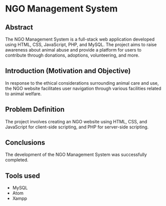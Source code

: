 # NGO Management System

## Abstract

The NGO Management System is a full-stack web application developed using HTML, CSS, JavaScript, PHP, and MySQL. The project aims to raise awareness about animal abuse and provide a platform for users to contribute through donations, adoptions, volunteering, and more.

## Introduction (Motivation and Objective)

In response to the ethical considerations surrounding animal care and use, the NGO website facilitates user navigation through various facilities related to animal welfare.

## Problem Definition

The project involves creating an NGO website using HTML, CSS, and JavaScript for client-side scripting, and PHP for server-side scripting.


## Conclusions

The development of the NGO Management System was successfully completed.

## Tools used

- MySQL
- Atom
- Xampp
